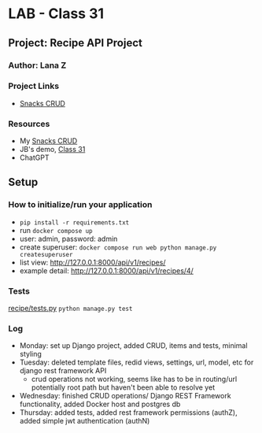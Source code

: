 # LAB - Class 31

## Project: Recipe API Project

### Author: Lana Z

### Project Links
- [Snacks CRUD](https://github.com/lana-z/snacks-crud)


### Resources
- My [Snacks CRUD](https://github.com/lana-z/snacks-crud)
- JB's demo, [Class 31](https://github.com/codefellows/seattle-code-python-401d24/tree/main/class-31/demo)
- ChatGPT

## Setup

### How to initialize/run your application

- `pip install -r requirements.txt`
- run `docker compose up`
- user: admin, password: admin
- create superuser: `docker compose run web python manage.py createsuperuser`
- list view: http://127.0.0.1:8000/api/v1/recipes/
- example detail: http://127.0.0.1:8000/api/v1/recipes/4/

### Tests

[recipe/tests.py](https://github.com/lana-z/django-snacks/blob/main/recipe/tests.py)
```python manage.py test```

### Log

- Monday: set up Django project, added CRUD, items and tests, minimal styling
- Tuesday: deleted template files, redid views, settings, url, model, etc for django rest framework API 
    - crud operations not working, seems like has to be in routing/url potentially root path but haven't been able to resolve yet
- Wednesday: finished CRUD operations/ Django REST Framework functionality, added Docker host and postgres db
- Thursday: added tests, added rest framework permissions (authZ), added simple jwt authentication (authN)